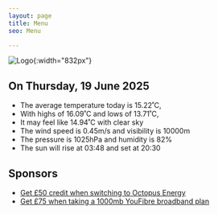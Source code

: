 ```yaml
---
layout: page
title: Menu
seo: Menu

---
```


![Logo](/images/logo.jpg){:width="832px"}

<!-- weather_marker starts -->
## On Thursday, 19 June 2025

- The average temperature today is 15.22˚C,
- With highs of 16.09˚C and lows of 13.71˚C,
- It may feel like 14.94˚C with clear sky
- The wind speed is 0.45m/s and visibility is 10000m
- The pressure is 1025hPa and humidity is 82%
- The sun will rise at 03:48 and set at 20:30

<!-- weather_marker ends -->

## Sponsors

- [Get £50 credit when switching to Octopus Energy](https://bit.ly/3oD1nnS)
- [Get £75 when taking a 1000mb YouFibre broadband plan](https://aklam.io/91zWhU?)
